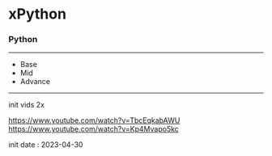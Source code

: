 # xPython

### Python

---

* Base
* Mid
* Advance

---

init vids 2x

https://www.youtube.com/watch?v=TbcEqkabAWU
https://www.youtube.com/watch?v=Kp4Mvapo5kc


init date : 2023-04-30